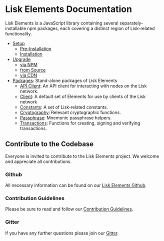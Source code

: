 # Lisk Elements Documentation

Lisk Elements is a JavaScript library containing several separately-installable npm packages, each covering a distinct region of Lisk-related functionality.

- [Setup](setup/setup.md)
  - [Pre-Installation](setup/setup.md#pre-installation)
  - [Installation](setup/setup.md#installation)
- [Upgrade](upgrade/upgrade.md)
  - [via NPM](upgrade/upgrade.md#upgrade-lisk-elements-via-npm)
  - [from Source](upgrade/upgrade.md#upgrade-lisk-elements-from-source)
  - [via CDN](upgrade/upgrade.md#upgrade-lisk-elements-via-cdn)
- [Packages](packages/packages.md): Stand-alone packages of Lisk Elements
  - [API Client](packages/api-client/api-client.md): An API client for interacting with nodes on the Lisk network.
  - [Client](packages/client/client.md):  A default set of Elements for use by clients of the Lisk network
  - [Constants](packages/constants/constants.md): A set of Lisk-related constants.
  - [Cryptography](packages/cryptography/cryptography.md): Relevant cryptographic functions.
  - [Passphrase](packages/passphrase/passphrase.md): Mnemonic passphrase helpers.
  - [Transactions](packages/transactions/transactions.md): Functions for creating, signing and verifying transactions.

## Contribute to the Codebase

Everyone is invited to contribute to the Lisk Elements project. We welcome and appreciate all contributions. 

### Github
All necessary information can be found on our [Lisk Elements Github](https://github.com/LiskHQ/lisk-elements).

### Contribution Guidelines
Please be sure to read and follow our [Contribution Guidelines](https://github.com/LiskHQ/lisk-elements/blob/development/docs/CONTRIBUTING.md).

### Gitter
If you have any further questions please join our [Gitter](https://gitter.im/LiskHQ/lisk).
